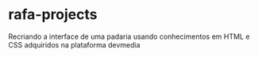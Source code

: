 # rafa-projects
Recriando a interface de uma padaria usando conhecimentos em HTML e CSS adquiridos na plataforma devmedia
